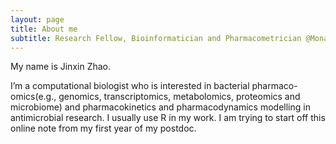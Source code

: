 ```yaml
---
layout: page
title: About me
subtitle: Research Fellow, Bioinformatician and Pharmacometrician @Monash University
---
```


My name is Jinxin Zhao. 

I’m a computational biologist who is interested in bacterial pharmaco-omics(e.g., genomics, transcriptomics, metabolomics, proteomics and microbiome) and pharmacokinetics and pharmacodynamics modelling in antimicrobial research. I usually use R in my work. I am trying to start off this online note from my first year of my postdoc. 
